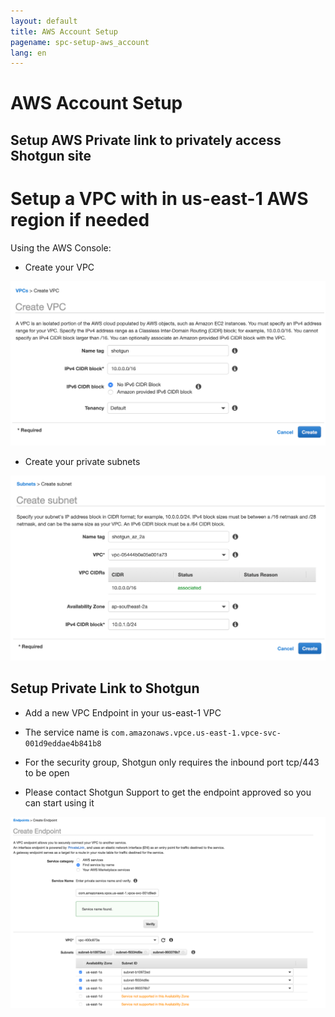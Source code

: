 ```yaml
---
layout: default
title: AWS Account Setup
pagename: spc-setup-aws_account
lang: en
---
```


# AWS Account Setup

## Setup AWS Private link to privately access Shotgun site

# Setup a VPC with in us-east-1 AWS region if needed

Using the AWS Console:

* Create your VPC

![Create VPC](../images/spc-vpc-create.png)

* Create your private subnets

![Create subnets](../images/spc-subnet-create.png)

## Setup Private Link to Shotgun

* Add a new VPC Endpoint in your us-east-1 VPC

* The service name is `com.amazonaws.vpce.us-east-1.vpce-svc-001d9eddae4b841b8`

* For the security group, Shotgun only requires the inbound port tcp/443 to be open

* Please contact Shotgun Support to get the endpoint approved so you can start using it

![Create endpoint](../images/spc-endpoint-create_privatelink.png)
